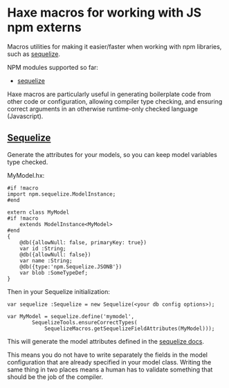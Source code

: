 # Haxe macros for working with JS npm externs

Macros utilities for making it easier/faster when working with npm libraries, such as [sequelize](http://docs.sequelizejs.com/).

NPM modules supported so far:

 - [sequelize](http://docs.sequelizejs.com/)

Haxe macros are particularly useful in generating boilerplate code from other code or configuration, allowing compiler type checking, and ensuring correct arguments in an otherwise runtime-only checked language (Javascript).

## [Sequelize](http://docs.sequelizejs.com/)

Generate the attributes for your models, so you can keep model variables type checked.

MyModel.hx:

	#if !macro
	import npm.sequelize.ModelInstance;
	#end

	extern class MyModel
	#if !macro
		extends ModelInstance<MyModel>
	#end
	{
		@db({allowNull: false, primaryKey: true})
		var id :String;
		@db({allowNull: false})
		var name :String;
		@db({type:'npm.Sequelize.JSONB'})
		var blob :SomeTypeDef;
	}


Then in your Sequelize initialization:

	var sequelize :Sequelize = new Sequelize(<your db config options>);

	var MyModel = sequelize.define('mymodel',
			SequelizeTools.ensureCorrectTypes(
				SequelizeMacros.getSequelizeFieldAttributes(MyModel)));

This will generate the model attributes defined in the [sequelize docs](http://docs.sequelizejs.com/manual/tutorial/models-definition.html).

This means you do not have to write separately the fields in the model configuration that are already specified in your model class. Writing the same thing in two places means a human has to validate something that should be the job of the compiler.

